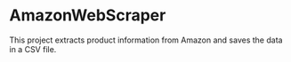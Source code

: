 # AmazonWebScraper
This project extracts product information from Amazon and saves the data in a CSV file.
